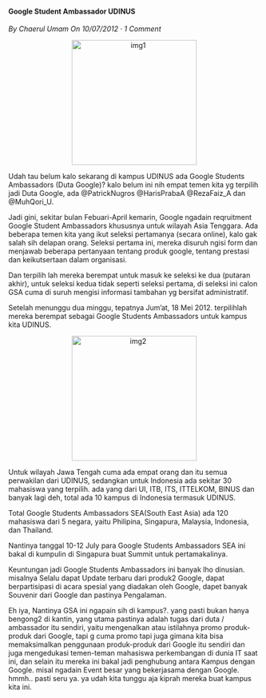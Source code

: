 #### Google Student Ambassador UDINUS
_By Chaerul Umam On 10/07/2012 · 1 Comment_

<p align="center">
	<img src="./posts/2012-07-10-google-student-ambassador-udinus/Google-Student-Ambassador.png" height="250px" alt="img1">
</p> 

Udah tau belum kalo sekarang di kampus UDINUS ada Google Students Ambassadors (Duta Google)?
kalo belum ini nih empat temen kita yg terpilih jadi Duta Google, ada @PatrickNugros @HarisPrabaA @RezaFaiz_A dan @MuhQori_U.

Jadi gini, sekitar bulan Febuari-April kemarin, Google ngadain reqruitment Google Student Ambassadors khususnya untuk wilayah Asia Tenggara. Ada beberapa temen kita yang ikut seleksi pertamanya (secara online), kalo gak salah sih delapan orang. Seleksi pertama ini, mereka disuruh ngisi form dan menjawab beberapa pertanyaan tentang produk google, tentang prestasi dan keikutsertaan dalam organisasi.

Dan terpilih lah mereka berempat untuk masuk ke seleksi ke dua (putaran akhir), untuk seleksi kedua tidak seperti seleksi pertama, di seleksi ini calon GSA cuma di suruh mengisi informasi tambahan yg bersifat administratif.

Setelah menunggu dua minggu, tepatnya Jum’at, 18 Mei 2012. terpilihlah mereka berempat sebagai Google Students Ambassadors untuk kampus kita UDINUS.

<p align="center">
	<img src="./posts/2012-07-10-google-student-ambassador-udinus/GSA.jpg" height="250px" alt="img2">
</p> 

Untuk wilayah Jawa Tengah cuma ada empat orang dan itu semua perwakilan dari UDINUS, sedangkan untuk Indonesia ada sekitar 30 mahasiswa yang terpilih. ada yang dari UI, ITB, ITS, ITTELKOM, BINUS dan banyak lagi deh, total ada 10 kampus di Indonesia termasuk UDINUS.

Total Google Students Ambassadors SEA(South East Asia) ada 120 mahasiswa dari 5 negara, yaitu Philipina, Singapura, Malaysia, Indonesia, dan Thailand.

Nantinya tanggal 10-12 July para Google Students Ambassadors SEA ini bakal di kumpulin di Singapura buat Summit untuk pertamakalinya.

Keuntungan jadi Google Students Ambassadors ini banyak lho dinusian. misalnya Selalu dapat Update terbaru dari produk2 Google, dapat berpartisipasi di acara spesial yang diadakan oleh Google, dapet banyak Souvenir dari Google  dan pastinya Pengalaman.

Eh iya, Nantinya GSA ini ngapain sih di kampus?. yang pasti bukan hanya bengong2 di kantin, yang utama pastinya adalah tugas dari duta / ambassador itu sendiri, yaitu mengenalkan atau istilahnya promo produk-produk dari Google, tapi g cuma promo tapi juga gimana kita bisa memaksimalkan penggunaan produk-produk dari Google itu sendiri dan juga mengedukasi temen-teman mahasiswa perkembangan di dunia IT saat ini, dan selain itu mereka ini bakal jadi penghubung antara Kampus dengan Google. misal ngadain Event besar yang bekerjasama dengan Google. hmmh.. pasti seru ya. ya udah kita tunggu aja kiprah mereka buat kampus kita ini.